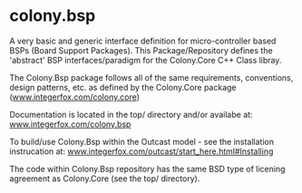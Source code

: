 # colony.bsp
A very basic and generic interface definition for micro-controller based BSPs (Board Support Packages).  This Package/Repository defines the 'abstract' BSP interfaces/paradigm for the Colony.Core C++ Class libray.

The Colony.Bsp package follows all of the same requirements, conventions, design patterns, etc. as defined by the Colony.Core package (www.integerfox.com/colony.core)

Documentation is located in the top/ directory and/or availabe at: www.integerfox.com/colony.bsp

To build/use Colony.Bsp within the Outcast model - see the installation instrucation at: www.integerfox.com/outcast/start_here.html#Installing

The code within Colony.Bsp repository has the same BSD type of licening agreement as Colony.Core (see the top/ directory).
